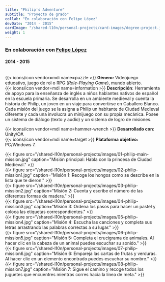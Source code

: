 ```yaml
---
title: "Philip's Adventure"
subtitle: "Proyecto de grado"
collab: "En colaboración con Felipe López"
devDate: "2014 - 2015"
cardImage: "/shared-l10n/personal-projects/card-images/degree-project.jpg"
weight: 1
---
```


### En colaboración con [Felipe López](https://felipeandreslopez.dev)
#### 2014 - 2015
\
{{< icons/icon vendor=mdi name=puzzle >}} **Género:** Videojuego educativo, juego de rol o RPG (*Role-Playing Game*), mundo abierto.\
{{< icons/icon vendor=mdi name=information >}} **Descripción:**
Herramienta de apoyo para la enseñanza de inglés a niños hablantes nativos de español en la escuela primaria.
Se desarrolla en un ambiente medieval y cuenta la historia de Philip, un joven en un viaje para convertirse en Caballero Blanco.
Cada misión del juego se la asigna a Philip un habitante de Ciudad Medieval diferente y cada una involucra un minijuego con su propia mecánica.
Posee un sistema de diálogo (texto y audio) y un sistema de logro de misiones.

{{< icons/icon vendor=mdi name=hammer-wrench >}} **Desarrollado con:** Unity/C#.\
{{< icons/icon vendor=mdi name=target >}} **Plataforma objetivo:** PC/Windows 7.

{{< figure src="/shared-l10n/personal-projects/images/01-philip-main-mission.jpg" caption="Misión principal: Habla con la princesa de Ciudad Medieval." >}}\
{{< figure src="/shared-l10n/personal-projects/images/02-philip-mission1.jpg" caption="Misión 1: Recoge los hongos como se describe en la lista que te dieron." >}}\
{{< figure src="/shared-l10n/personal-projects/images/03-philip-mission2.jpg" caption="Misión 2: Cuenta y escribe el número de las diferentes formas de madera." >}}\
{{< figure src="/shared-l10n/personal-projects/images/04-philip-mission3.jpg" caption="Misión 3: Ordena los pasos para hacer un pastel y coloca las etiquetas correspondientes." >}}\
{{< figure src="/shared-l10n/personal-projects/images/05-philip-mission4.jpg" caption="Misión 4: Escucha las canciones y completa sus letras arrastrando las palabras correctas a su lugar." >}}\
{{< figure src="/shared-l10n/personal-projects/images/06-philip-mission5.jpg" caption="Misión 5: Completa el crucigrama de animales. Al hacer clic en la cabeza de un animal puedes escuchar su sonido." >}}\
{{< figure src="/shared-l10n/personal-projects/images/07-philip-mission6.jpg" caption="Misión 6: Empareja las cartas de frutas y verduras. Al hacer clic en un elemento encontrado puedes escuchar su nombre." >}}\
{{< figure src="/shared-l10n/personal-projects/images/08-philip-mission7.jpg" caption="Misión 7: Sigue el camino y recoge todos los juguetes que encuentres mientras corres hacia la línea de meta." >}}
